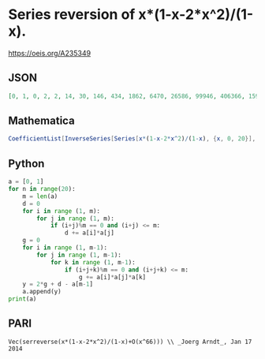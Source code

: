 # Series reversion of x\*\(1\-x\-2\*x^2\)/\(1\-x\)\.
https://oeis.org/A235349
## JSON
```JSON
[0, 1, 0, 2, 2, 14, 30, 146, 434, 1862, 6470, 26586, 99946, 406366, 1593774, 6492450, 26100578, 106979894, 436906902, 1803472874, 7446478746, 30945624910, 128821054846, 538584390834, 2256485249682, 9483898177574]
```
## Mathematica
```Mathematica
CoefficientList[InverseSeries[Series[x*(1-x-2*x^2)/(1-x), {x, 0, 20}], x],x] (* _Vaclav Kotesovec_, Jan 22 2014 *)
```
## Python
```Python
a = [0, 1]
for n in range(20):
    m = len(a)
    d = 0
    for i in range (1, m):
        for j in range (1, m):
            if (i+j)%m == 0 and (i+j) <= m:
                d += a[i]*a[j]
    g = 0
    for i in range (1, m-1):
        for j in range (1, m-1):
            for k in range (1, m-1):
                if (i+j+k)%m == 0 and (i+j+k) <= m:
                    g += a[i]*a[j]*a[k]
    y = 2*g + d - a[m-1]
    a.append(y)
print(a)
```
## PARI
```PARI
Vec(serreverse(x*(1-x-2*x^2)/(1-x)+O(x^66))) \\ _Joerg Arndt_, Jan 17 2014
```
